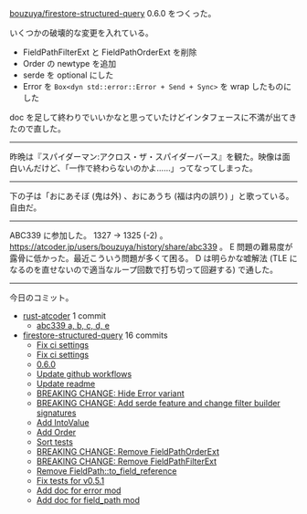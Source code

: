 [bouzuya/firestore-structured-query] 0.6.0 をつくった。

いくつかの破壊的な変更を入れている。

- FieldPathFilterExt と FieldPathOrderExt を削除
- Order の newtype を追加
- serde を optional にした
- Error を `Box<dyn std::error::Error + Send + Sync>` を wrap したものにした

doc を足して終わりでいいかなと思っていたけどインタフェースに不満が出てきたので直した。

---

昨晩は『スパイダーマン:アクロス・ザ・スパイダーバース』を観た。映像は面白いんだけど、「一作で終わらないのかよ……」ってなってしまった。

---

下の子は「おにあそぼ (鬼は外) 、おにあうち (福は内の誤り) 」と歌っている。自由だ。

---

ABC339 に参加した。 1327 → 1325 (-2) 。 <https://atcoder.jp/users/bouzuya/history/share/abc339> 。 E 問題の難易度が露骨に低かった。最近こういう問題が多くて困る。 D は明らかな嘘解法 (TLE になるのを直せないので適当なループ回数で打ち切って回避する) で通した。

---

今日のコミット。

- [rust-atcoder](https://github.com/bouzuya/rust-atcoder) 1 commit
  - [abc339 a, b, c, d, e](https://github.com/bouzuya/rust-atcoder/commit/79f88bb89b18dcb4d47c9ae4b2eb9dc156afb46f)
- [firestore-structured-query](https://github.com/bouzuya/firestore-structured-query) 16 commits
  - [Fix ci settings](https://github.com/bouzuya/firestore-structured-query/commit/2135d20b7c0930861fddeca15b0c70a54f6b09ca)
  - [Fix ci settings](https://github.com/bouzuya/firestore-structured-query/commit/850425ce06dd0ce26330885cb70f8894a60a1267)
  - [0.6.0](https://github.com/bouzuya/firestore-structured-query/commit/181c9db9165994174290b77def11dadd56eb4f41)
  - [Update github workflows](https://github.com/bouzuya/firestore-structured-query/commit/ccc3d87f4bee36adad65670f10e7a2d57531ff3b)
  - [Update readme](https://github.com/bouzuya/firestore-structured-query/commit/8529c1423c109447a620af2443e18ecc25fe70ca)
  - [BREAKING CHANGE: Hide Error variant](https://github.com/bouzuya/firestore-structured-query/commit/054c7d8941d4499718c48415f2f667e3b6ad4dcd)
  - [BREAKING CHANGE: Add serde feature and change filter builder signatures](https://github.com/bouzuya/firestore-structured-query/commit/f79bd7319b4e9927c52fdcd00f7b9d04db702206)
  - [Add IntoValue](https://github.com/bouzuya/firestore-structured-query/commit/1a22e31fdb894ee4854a75535d3ad3d23c9bdb37)
  - [Add Order](https://github.com/bouzuya/firestore-structured-query/commit/4ff6f00a0725d642c29ca5eb8fc430254b12ac0e)
  - [Sort tests](https://github.com/bouzuya/firestore-structured-query/commit/aad539ac13c5e44dd287410c534abe7fc56a1c49)
  - [BREAKING CHANGE: Remove FieldPathOrderExt](https://github.com/bouzuya/firestore-structured-query/commit/4c86daeb6c85ccb378b776728f93fb5b0e48e08f)
  - [BREAKING CHANGE: Remove FieldPathFilterExt](https://github.com/bouzuya/firestore-structured-query/commit/d835940add81aa6508cedb0e2e2467bc9d64a475)
  - [Remove FieldPath::to_field_reference](https://github.com/bouzuya/firestore-structured-query/commit/79e1e284a86fa1059f65c2f9ef1634cf8856266e)
  - [Fix tests for v0.5.1](https://github.com/bouzuya/firestore-structured-query/commit/466dbb5e77e55d6ef16e7bf55a5485768ef80f8c)
  - [Add doc for error mod](https://github.com/bouzuya/firestore-structured-query/commit/fa9cc99fc735b44a1244cb5e185d9ba28c5662ca)
  - [Add doc for field_path mod](https://github.com/bouzuya/firestore-structured-query/commit/c62ef7c25e40081ecb2e04e0ac0c6e3a346bcc0f)

[bouzuya/firestore-structured-query]: https://github.com/bouzuya/firestore-structured-query

